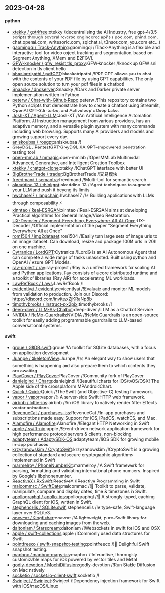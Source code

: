 ## 2023-04-28

#### python
* [xtekky / gpt4free](https://github.com/xtekky/gpt4free):xtekky /!decentralising the Ai Industry, free gpt-4/3.5 scripts through several reverse engineered api's ( poe.com, phind.com, chat.openai.com, writesonic.com, sqlchat.ai, t3nsor.com, you.com etc...)
* [gaomingqi / Track-Anything](https://github.com/gaomingqi/Track-Anything):gaomingqi /!Track-Anything is a flexible and interactive tool for video object tracking and segmentation, based on Segment Anything, XMem, and E2FGVI.
* [GFW-knocker / gfw_resist_tls_proxy](https://github.com/GFW-knocker/gfw_resist_tls_proxy):GFW-knocker /!knock up GFW sni detection in tls client hello
* [bhaskatripathi / pdfGPT](https://github.com/bhaskatripathi/pdfGPT):bhaskatripathi /!PDF GPT allows you to chat with the contents of your PDF file by using GPT capabilities. The only open source solution to turn your pdf files in a chatbot!
* [Snaacky / dndserver](https://github.com/Snaacky/dndserver):Snaacky /!Dark and Darker private server implementation written in Python
* [peterw / Chat-with-Github-Repo](https://github.com/peterw/Chat-with-Github-Repo):peterw /!This repository contains two Python scripts that demonstrate how to create a chatbot using Streamlit, OpenAI GPT-3.5-turbo, and Activeloop's Deep Lake.
* [Josh-XT / Agent-LLM](https://github.com/Josh-XT/Agent-LLM):Josh-XT /!An Artificial Intelligence Automation Platform. AI Instruction management from various providers, has an adaptive memory, and a versatile plugin system with many commands including web browsing. Supports many AI providers and models and growing support every day.
* [aniskoubaa / rosgpt](https://github.com/aniskoubaa/rosgpt):aniskoubaa /!
* [GreyDGL / PentestGPT](https://github.com/GreyDGL/PentestGPT):GreyDGL /!A GPT-empowered penetration testing tool
* [open-mmlab / mmagic](https://github.com/open-mmlab/mmagic):open-mmlab /!OpenMMLab Multimodal Advanced, Generative, and Intelligent Creation Toolbox
* [xtekky / chatgpt-clone](https://github.com/xtekky/chatgpt-clone):xtekky /!ChatGPT interface with better UI
* [BigBrotherTrade / trader](https://github.com/BigBrotherTrade/trader):BigBrotherTrade /!交易模块
* [freedmand / semantra](https://github.com/freedmand/semantra):freedmand /!Multi-tool for semantic search
* [alaeddine-13 / thinkgpt](https://github.com/alaeddine-13/thinkgpt):alaeddine-13 /!Agent techniques to augment your LLM and push it beyong its limits
* [hwchase17 / langchain](https://github.com/hwchase17/langchain):hwchase17 /!⚡
Building applications with LLMs through composability
⚡
* [xinntao / Real-ESRGAN](https://github.com/xinntao/Real-ESRGAN):xinntao /!Real-ESRGAN aims at developing Practical Algorithms for General Image/Video Restoration.
* [UX-Decoder / Segment-Everything-Everywhere-All-At-Once](https://github.com/UX-Decoder/Segment-Everything-Everywhere-All-At-Once):UX-Decoder /!Official implementation of the paper "Segment Everything Everywhere All at Once"
* [rom1504 / img2dataset](https://github.com/rom1504/img2dataset):rom1504 /!Easily turn large sets of image urls to an image dataset. Can download, resize and package 100M urls in 20h on one machine.
* [Cytranics / LordGPT](https://github.com/Cytranics/LordGPT):Cytranics /!LordG is an AI Autonomous Agent that can complete a wide range of tasks unassisted. Built using python and OpenAI / Azure GPT Models.
* [ray-project / ray](https://github.com/ray-project/ray):ray-project /!Ray is a unified framework for scaling AI and Python applications. Ray consists of a core distributed runtime and a toolkit of libraries (Ray AIR) for accelerating ML workloads.
* [LawRefBook / Laws](https://github.com/LawRefBook/Laws):LawRefBook /!
* [evidentlyai / evidently](https://github.com/evidentlyai/evidently):evidentlyai /!Evaluate and monitor ML models from validation to production. Join our Discord: https://discord.com/invite/xZjKRaNp8b
* [timothybrooks / instruct-pix2pix](https://github.com/timothybrooks/instruct-pix2pix):timothybrooks /!
* [deep-diver / LLM-As-Chatbot](https://github.com/deep-diver/LLM-As-Chatbot):deep-diver /!LLM as a Chatbot Service
* [NVIDIA / NeMo-Guardrails](https://github.com/NVIDIA/NeMo-Guardrails):NVIDIA /!NeMo Guardrails is an open-source toolkit for easily adding programmable guardrails to LLM-based conversational systems.

#### swift
* [groue / GRDB.swift](https://github.com/groue/GRDB.swift):groue /!A toolkit for SQLite databases, with a focus on application development
* [Juanpe / SkeletonView](https://github.com/Juanpe/SkeletonView):Juanpe /!☠️
An elegant way to show users that something is happening and also prepare them to which contents they are awaiting
* [PlayCover / PlayCover](https://github.com/PlayCover/PlayCover):PlayCover /!Community fork of PlayCover
* [danielgindi / Charts](https://github.com/danielgindi/Charts):danielgindi /!Beautiful charts for iOS/tvOS/OSX! The Apple side of the crossplatform MPAndroidChart.
* [Quick / Quick](https://github.com/Quick/Quick):Quick /!The Swift (and Objective-C) testing framework.
* [vapor / vapor](https://github.com/vapor/vapor):vapor /!💧
A server-side Swift HTTP web framework.
* [airbnb / lottie-ios](https://github.com/airbnb/lottie-ios):airbnb /!An iOS library to natively render After Effects vector animations
* [RevenueCat / purchases-ios](https://github.com/RevenueCat/purchases-ios):RevenueCat /!In-app purchases and subscriptions made easy. Support for iOS, iPadOS, watchOS, and Mac.
* [Alamofire / Alamofire](https://github.com/Alamofire/Alamofire):Alamofire /!Elegant HTTP Networking in Swift
* [apple / swift-nio](https://github.com/apple/swift-nio):apple /!Event-driven network application framework for high performance protocol servers & clients, non-blocking.
* [adaptyteam / AdaptySDK-iOS](https://github.com/adaptyteam/AdaptySDK-iOS):adaptyteam /!iOS SDK for growing mobile in-app purchases
* [krzyzanowskim / CryptoSwift](https://github.com/krzyzanowskim/CryptoSwift):krzyzanowskim /!CryptoSwift is a growing collection of standard and secure cryptographic algorithms implemented in Swift
* [marmelroy / PhoneNumberKit](https://github.com/marmelroy/PhoneNumberKit):marmelroy /!A Swift framework for parsing, formatting and validating international phone numbers. Inspired by Google's libphonenumber.
* [ReactiveX / RxSwift](https://github.com/ReactiveX/RxSwift):ReactiveX /!Reactive Programming in Swift
* [malcommac / SwiftDate](https://github.com/malcommac/SwiftDate):malcommac /!🐔
Toolkit to parse, validate, manipulate, compare and display dates, time & timezones in Swift.
* [apollographql / apollo-ios](https://github.com/apollographql/apollo-ios):apollographql /!📱
A strongly-typed, caching GraphQL client for iOS, written in Swift.
* [stephencelis / SQLite.swift](https://github.com/stephencelis/SQLite.swift):stephencelis /!A type-safe, Swift-language layer over SQLite3.
* [onevcat / Kingfisher](https://github.com/onevcat/Kingfisher):onevcat /!A lightweight, pure-Swift library for downloading and caching images from the web.
* [daltoniam / Starscream](https://github.com/daltoniam/Starscream):daltoniam /!Websockets in swift for iOS and OSX
* [apple / swift-collections](https://github.com/apple/swift-collections):apple /!Commonly used data structures for Swift
* [pointfreeco / swift-snapshot-testing](https://github.com/pointfreeco/swift-snapshot-testing):pointfreeco /!📸
Delightful Swift snapshot testing.
* [mapbox / mapbox-maps-ios](https://github.com/mapbox/mapbox-maps-ios):mapbox /!Interactive, thoroughly customizable maps for iOS powered by vector tiles and Metal
* [godly-devotion / MochiDiffusion](https://github.com/godly-devotion/MochiDiffusion):godly-devotion /!Run Stable Diffusion on Mac natively
* [socketio / socket.io-client-swift](https://github.com/socketio/socket.io-client-swift):socketio /!
* [Swinject / Swinject](https://github.com/Swinject/Swinject):Swinject /!Dependency injection framework for Swift with iOS/macOS/Linux

